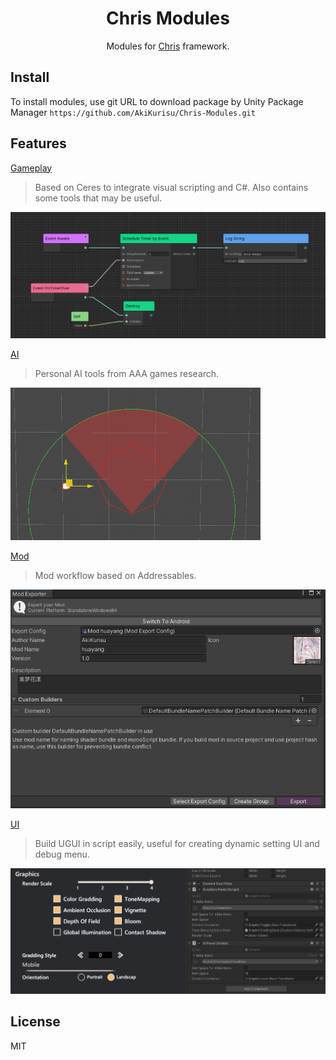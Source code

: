 <div align="center">

# Chris Modules

Modules for [Chris](https://github.com/AkiKurisu/Chris) framework.

</div>


## Install
To install modules, use git URL to download package by Unity Package Manager ```https://github.com/AkiKurisu/Chris-Modules.git```

## Features

[Gameplay](./Docs/Gameplay.md)
>Based on Ceres to integrate visual scripting and C#. Also contains some tools that may be useful.

![Visual Scripting](./Docs/Images/visual_scripting.png)

[AI](./Docs/AI.md)

>Personal AI tools from AAA games research. 

![FieldViewPrime](./Docs/Images/fov-prime.gif)

[Mod](./Docs/Mod.md) 
> Mod workflow based on Addressables. 

![Mod Exporter](./Docs/Images/mod_exporter.png)

[UI](./Docs/UI.md) 
> Build UGUI in script easily, useful for creating dynamic setting UI and debug menu.

![UIPanel](./Docs/Images/ui_panel_view.png)


## License

MIT